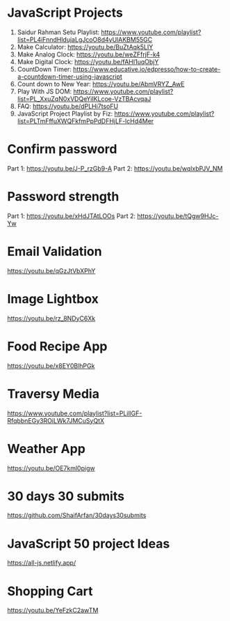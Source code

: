 # JavaScript Projects

1. Saidur Rahman Setu Playlist: https://www.youtube.com/playlist?list=PL4iFnndHldujaLgJcoO8d4yUlAKBM55GC
2. Make Calculator: https://youtu.be/BuZtAqk5LIY
3. Make Analog Clock: https://youtu.be/weZFfrjF-k4
4. Make Digital Clock: https://youtu.be/fAHI1uqObjY
5. CountDown Timer: https://www.educative.io/edpresso/how-to-create-a-countdown-timer-using-javascript
6. Count down to New Year: https://youtu.be/AbmVRYZ_AwE
7. Play With JS DOM: https://www.youtube.com/playlist?list=PL_XxuZqN0xVDQeYiIKLcoe-VzTBAcvqaJ
8. FAQ: https://youtu.be/dPLHi7tsoFU
9. JavaScript Project Playlist by Fiz: https://www.youtube.com/playlist?list=PLTmFffuXWQFkfmPpPdDFHjLF-lcHd4Mer

# Confirm password
Part 1: https://youtu.be/J-P_rzGb9-A
Part 2: https://youtu.be/wqlxbPJV_NM

# Password strength
Part 1: https://youtu.be/xHdJTAtLOOs
Part 2: https://youtu.be/tQgw9HJc-Yw

# Email Validation
https://youtu.be/qGzJtVbXPhY

# Image Lightbox
https://youtu.be/rz_8NDyC6Xk

# Food Recipe App
https://youtu.be/x8EY0BlhPGk

# Traversy Media
https://www.youtube.com/playlist?list=PLillGF-RfqbbnEGy3ROiLWk7JMCuSyQtX

# Weather App
https://youtu.be/OE7kml0pigw

# 30 days 30 submits
https://github.com/ShaifArfan/30days30submits

# JavaScript 50 project Ideas
https://all-js.netlify.app/

# Shopping Cart
https://youtu.be/YeFzkC2awTM


